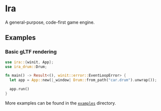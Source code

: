 # Ira

A general-purpose, code-first game engine.

## Examples

### Basic gLTF rendering

```rust
use ira::{winit, App};
use ira_drum::Drum;

fn main() -> Result<(), winit::error::EventLoopError> {
  let app = App::new(|_window| Drum::from_path("car.drum").unwrap());

  app.run()
}
```

More examples can be found in the [`examples`](examples) directory.


